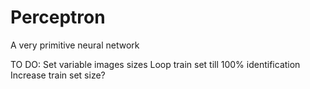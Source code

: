 # Perceptron
A very primitive neural network

TO DO:
    Set variable images sizes
    Loop train set till 100% identification
    Increase train set size?